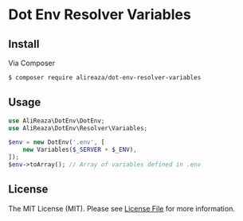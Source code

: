 # Dot Env Resolver Variables


## Install

Via Composer
```bash
$ composer require alireaza/dot-env-resolver-variables
```


## Usage

```php
use AliReaza\DotEnv\DotEnv;
use AliReaza\DotEnv\Resolver\Variables;

$env = new DotEnv('.env', [
    new Variables($_SERVER + $_ENV),
]);
$env->toArray(); // Array of variables defined in .env
```


## License

The MIT License (MIT). Please see [License File](LICENSE) for more information.